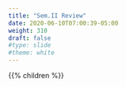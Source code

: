 ```yaml
---
title: "Sem.II Review"
date: 2020-06-10T07:00:39-05:00
weight: 310
draft: false
#type: slide
#theme: white
---
```


{{% children %}}

